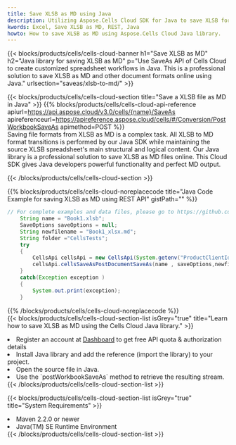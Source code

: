 ```yaml
---
title: Save XLSB as MD using Java 
description: Utilizing Aspose.Cells Cloud SDK for Java to save XLSB format file as MD format file. 
kwords: Excel, Save XLSB as MD, REST, Java
howto: How to save XLSB as MD using Aspose.Cells Cloud Java library.
---
```



{{< blocks/products/cells/cells-cloud-banner h1="Save XLSB as MD" h2="Java library for saving XLSB as MD" p="Use SaveAs API of Cells Cloud to create customized spreadsheet workflows in Java. This is a professional solution to save XLSB as MD and other document formats online using Java." urlsection="saveas/xlsb-to-md/" >}}

{{< blocks/products/cells/cells-cloud-section  title="Save a XLSB file as MD in Java" >}}
{{% blocks/products/cells/cells-cloud-api-reference  apiurl=https://api.aspose.cloud/v3.0/cells/{name}/SaveAs  apireferenceurl=https://apireference.aspose.cloud/cells/#/Conversion/PostWorkbookSaveAs  apimethod=POST %}}
<br/>
Saving file formats from XLSB as MD is a complex task. All XLSB to MD format transitions is performed by our Java SDK while maintaining the source XLSB spreadsheet's main structural and logical content. Our Java library is a professional solution to save XLSB as MD files online. This Cloud SDK gives Java developers powerful functionality and perfect MD output.

{{< /blocks/products/cells/cells-cloud-section >}}

{{% blocks/products/cells/cells-cloud-noreplacecode title="Java Code Example for saving XLSB as MD using REST API" gistPath="" %}}
  
```java
// For complete examples and data files, please go to https://github.com/aspose-cells-cloud/aspose-cells-cloud-java/
    String name = "Book1.xlsb";
    SaveOptions saveOptions = null;
    String newfilename = "Book1_xlsx.md";
    String folder ="CellsTests";
    try 
    {
        CellsApi cellsApi = new CellsApi(System.getenv("ProductClientId"), System.getenv("ProductClientSecret"));
        cellsApi.cellsSaveAsPostDocumentSaveAs(name , saveOptions,newfilename,false,false,folder,null,null,null,true);                       
    }
    catch(Exception exception )
    {
        System.out.print(exception);
    }
```
  
{{% /blocks/products/cells/cells-cloud-noreplacecode  %}}
<br/>
{{< blocks/products/cells/cells-cloud-section-list isGrey="true"  title="Learn how to save XLSB as MD using the Cells Cloud Java library." >}}
<li>Register an account at <a href="https://dashboard.aspose.cloud/">Dashboard</a> to get free API quota & authorization details</li>
<li>Install Java library and add the reference (import the library) to your project.</li>
<li>Open the source file in Java.</li>
<li>Use the `postWorkbookSaveAs` method to retrieve the resulting stream.</li>
{{< /blocks/products/cells/cells-cloud-section-list >}}

{{< blocks/products/cells/cells-cloud-section-list isGrey="true"  title="System Requirements" >}}
<li>Maven 2.2.0 or newer</li>
<li>Java(TM) SE Runtime Environment</li>
{{< /blocks/products/cells/cells-cloud-section-list >}}
